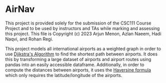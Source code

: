 # AirNav
This project is provided solely for the submission of the CSC111 Course Project and to be
used by instructors and TAs while marking and assessing this project. This file is Copyright (c) 2023 Arjun Menon, Azlan Naeem, Hadi Naqvi, and Rohan Regi.

This project models all international airports as a weighted graph in order to use [Djikstra's Algorithm](https://en.wikipedia.org/wiki/Dijkstra's_algorithm) to find the shortest path between airports. It does this by transforming a large dataset of airports and airport routes using pandas into an easily accessible dataframe. Additionally, in order to compute the distances between airports, it uses the [Haversine formula](https://en.wikipedia.org/wiki/Haversine_formula) which only requires the latitude/longitude of the airports.
